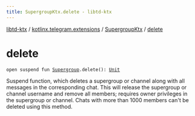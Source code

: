 ```yaml
---
title: SupergroupKtx.delete - libtd-ktx
---
```


[libtd-ktx](../../index.html) / [kotlinx.telegram.extensions](../index.html) / [SupergroupKtx](index.html) / [delete](./delete.html)

# delete

`open suspend fun `[`Supergroup`](https://tdlibx.github.io/td/docs/org/drinkless/td/libcore/telegram/TdApi.Supergroup.html)`.delete(): `[`Unit`](https://kotlinlang.org/api/latest/jvm/stdlib/kotlin/-unit/index.html)

Suspend function, which deletes a supergroup or channel along with all messages in the
corresponding chat. This will release the supergroup or channel username and remove all members;
requires owner privileges in the supergroup or channel. Chats with more than 1000 members can't be
deleted using this method.

